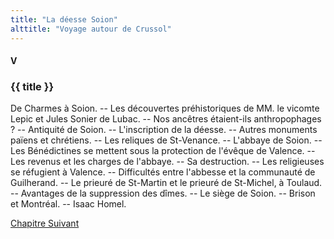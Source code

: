 ```yaml
---
title: "La déesse Soion"
alttitle: "Voyage autour de Crussol"
---
```


#### V

### {{ title }}

<div class="tltr">

De Charmes à Soion. -- Les découvertes préhistoriques de MM. le vicomte Lepic et
Jules Sonier de Lubac. -- Nos ancêtres étaient-ils anthropophages ? -- Antiquité
de Soion. -- L'inscription de la déesse. -- Autres monuments païens et
chrétiens. -- Les reliques de St-Venance. -- L'abbaye de Soion. -- Les
Bénédictines se mettent sous la protection de l'évêque de Valence. -- Les
revenus et les charges de l'abbaye. -- Sa destruction. -- Les religieuses se
réfugient à Valence. -- Difficultés entre l'abbesse et la communauté de
Guilherand. -- Le prieuré de St-Martin et le prieuré de St-Michel, à Toulaud. --
Avantages de la suppression des dîmes. -- Le siège de Soion. -- Brison et
Montréal. -- Isaac Homel.

</div>

<div id="next">

[Chapitre Suivant](06.html)

</div>

